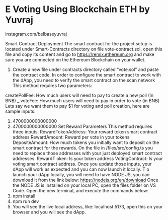 # E Voting Using Blockchain ETH by Yuvraj
instagram.com/belbaseyuvraj

Smart Contract Deployment
The smart contract for the project setup is located under Smart-Contracts directory on file
vote-contract.sol, open this file and copy its content and go to https://remix.ethereum.org and
make sure you are connected on the Ethereum Blockchain on your wallet.
1. Create a new file under contracts directory called “vote.sol” and paste the contract
code.
In order to configure the smart contract to work with the dApp, you need to verify the smart
contract on the scan network
This method requires two parameters:

createPollFee: How much users will need to pay to create a new poll (In BNB)
_
voteFee: How much users will need to pay in order to vote (in BNB)
Lets say we want them to pay $1 for voting and poll creation, here are sample inputs:
1. 4700000000000000
2. 4700000000000000
 Set Reward Parameters
This method requires three inputs:
 RewardTokenAddress: Your reward token smart contract address
RewardAmount: Reward per vote in your tokens
DepositeAmount: How much tokens you initially want to deposit on the smart
contract for the rewards.
On the file in /files/src/config.ts you need to replace those addresses with your just deployed
smart contract addresses.
RewardT oken: Is your token address
VotingContract: Is your voting smart contract address.
Once you update those inputs, your dApp will work as expected and you can now launch it
locally.
T o launch your dApp locally, you will need to have NODE JS, you can download it from the
link below:
https://nodejs.org/en/download
Once the NODE JS is installed on your local PC, open the files folder on VS Code.
Open the new terminal, and execute the commands below:
1. npm install
2. npm run dev
3. You will see the live local address, like: localhost:5173, open this on your browser and you
will see the dApp.
